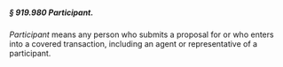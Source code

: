 ##### § 919.980 Participant. #####

*Participant* means any person who submits a proposal for or who enters into a covered transaction, including an agent or representative of a participant.